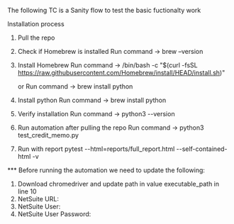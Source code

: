 The following TC is a Sanity flow to test the basic fuctionalty work

Installation process

1. Pull the repo

2. Check if Homebrew is installed
	Run command → brew –version

3. Install Homebrew
	Run command → /bin/bash -c "$(curl -fsSL https://raw.githubusercontent.com/Homebrew/install/HEAD/install.sh)"

    or
    Run command → brew install python

4. Install python
	Run command → brew install python

5. Verify installation
	Run command → python3 --version

6. Run automation after pulling the repo
    Run command → python3 test_credit_memo.py

7. Run with report
	pytest --html=reports/full_report.html --self-contained-html -v


*** Before running the automation we need to update the following:
1. Download chromedriver and update path in value executable_path in line 10
2. NetSuite URL:
3. NetSuite User: 
4. NetSuite User Password:

